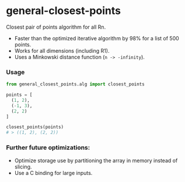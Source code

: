 # general-closest-points
Closest pair of points algorithm for all Rn.

- Faster than the optimized iterative algorithm by 98% for a list of 500 points.
- Works for all dimensions (including R1).
- Uses a Minkowski distance function (`n -> -infinity`).


### Usage
```python
from general_closest_points.alg import closest_points

points = [
  (1, 2),
  (-1, 3),
  (2, 2)
]

closest_points(points)
# > ((1, 2), (2, 2))
```


### Further future optimizations:
- Optimize storage use by partitioning the array in memory instead of slicing.
- Use a C binding for large inputs.
